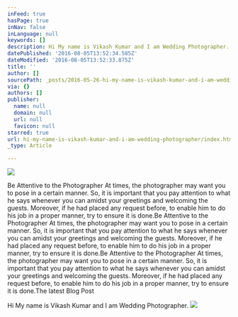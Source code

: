 ```yaml
---
inFeed: true
hasPage: true
inNav: false
inLanguage: null
keywords: []
description: Hi My name is Vikash Kumar and I am Wedding Photographer.
datePublished: '2016-08-05T13:52:34.585Z'
dateModified: '2016-08-05T13:52:33.875Z'
title: ''
author: []
sourcePath: _posts/2016-05-26-hi-my-name-is-vikash-kumar-and-i-am-wedding-photographer.md
via: {}
authors: []
publisher:
  name: null
  domain: null
  url: null
  favicon: null
starred: true
url: hi-my-name-is-vikash-kumar-and-i-am-wedding-photographer/index.html
_type: Article

---
```

![](https://the-grid-user-content.s3-us-west-2.amazonaws.com/1f5c6d02-2574-4179-a8c1-8bb4abb5af36.jpg)

Be Attentive to the Photographer At times, the photographer may want you to pose in a certain manner. So, it is important that you pay attention to what he says whenever you can amidst your greetings and welcoming the guests. Moreover, if he had placed any request before, to enable him to do his job in a proper manner, try to ensure it is done.Be Attentive to the Photographer At times, the photographer may want you to pose in a certain manner. So, it is important that you pay attention to what he says whenever you can amidst your greetings and welcoming the guests. Moreover, if he had placed any request before, to enable him to do his job in a proper manner, try to ensure it is done.Be Attentive to the Photographer At times, the photographer may want you to pose in a certain manner. So, it is important that you pay attention to what he says whenever you can amidst your greetings and welcoming the guests. Moreover, if he had placed any request before, to enable him to do his job in a proper manner, try to ensure it is done.The latest Blog Post 

Hi My name is Vikash Kumar and I am Wedding Photographer.
![](https://the-grid-user-content.s3-us-west-2.amazonaws.com/1b715827-d869-4e18-8f5c-3a6c75ed9be1.jpg)